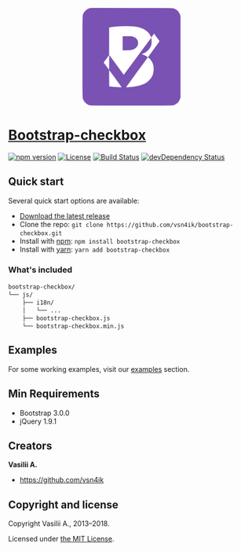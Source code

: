 <p align="center"><img src="logo/logo.svg" alt="bootstrap-checkbox" height="200"></p>

# [Bootstrap-checkbox](https://vsn4ik.github.io/bootstrap-checkbox/)

[![npm version](https://img.shields.io/npm/v/bootstrap-checkbox.svg)](https://www.npmjs.com/package/bootstrap-checkbox)
[![License](https://img.shields.io/badge/license-MIT-blue.svg)](LICENSE)
[![Build Status](https://github.com/vsn4ik/bootstrap-checkbox/workflows/Test/badge.svg)](https://github.com/vsn4ik/bootstrap-checkbox/actions?workflow=Test)
[![devDependency Status](https://david-dm.org/vsn4ik/bootstrap-checkbox/dev-status.svg)](https://david-dm.org/vsn4ik/bootstrap-checkbox?type=dev)


## Quick start

Several quick start options are available:

* [Download the latest release](https://github.com/vsn4ik/bootstrap-checkbox/archive/v2.0.0.zip "Download Bootstrap-checkbox")
* Clone the repo: `git clone https://github.com/vsn4ik/bootstrap-checkbox.git`
* Install with [npm](https://www.npmjs.com): `npm install bootstrap-checkbox`
* Install with [yarn](https://yarnpkg.com): `yarn add bootstrap-checkbox`

### What's included

```
bootstrap-checkbox/
└── js/
    ├── i18n/
    │   └── ...
    ├── bootstrap-checkbox.js
    └── bootstrap-checkbox.min.js
```


## Examples

For some working examples, visit our [examples](https://vsn4ik.github.io/bootstrap-checkbox/#html-examples) section.


## Min Requirements

* Bootstrap 3.0.0
* jQuery 1.9.1


## Creators

**Vasilii A.**

* <https://github.com/vsn4ik>


## Copyright and license

Copyright Vasilii A., 2013&ndash;2018.

Licensed under [the MIT License][license].

[license]: https://github.com/vsn4ik/bootstrap-checkbox/blob/master/LICENSE
